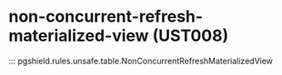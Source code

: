 # non-concurrent-refresh-materialized-view (UST008)

::: pgshield.rules.unsafe.table.NonConcurrentRefreshMaterializedView

